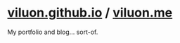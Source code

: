 # [viluon.github.io](https://viluon.github.io) / [viluon.me](http://viluon.me)

My portfolio and blog... sort-of.
